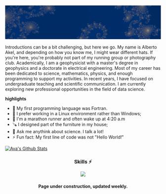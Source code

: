 ![Banner](https://github.com/albertoakel/albertoakel/blob/main/perfil1_albertoakel.PNG)

Introductions can be a bit challenging, but here we go. My name is Alberto Akel, and depending on how you know me, I might wear different hats. If you're here, you're probably not part of my running group or photography club. Academically, I am a geophysicist with a master's degree in geophysics and a doctorate in electrical engineering. Most of my career has been dedicated to science, mathematics, physics, and enough programming to support my activities. In recent years, I have focused on undergraduate teaching and scientific communication. I am currently exploring new professional opportunities in the field of data science.

**highlights**
- 🌱 My first programming language was Fortran.
- 🐧 I prefer working in a Linux environment rather than Windows;
- 🏃 I'm a marathon runner and often wake up at 4:20 a.m
- 🪚 I designed part of the furniture in my house;
- 💬 Ask me anythink about science. I talk a lot!
- ⚡ Fun fact: My first line of code was not "Hello World!"

[![Ava's Github Stats](https://github-readme-stats.vercel.app/api?username=albertoakel)](https://github.com/anuraghazra/github-readme-stats)

<h3 align="center">Skills ⚡</h3>

<p align="center"> 
  <a href="https://skillicons.dev">
    <img src="https://skillicons.dev/icons?i=github,anaconda,docker,py,matlab,fortran,ubuntu,sklearn,latex,docker&theme=light" />
  </a>
</p>

<h4 align="center">Page under construction, updated weekly. <h4>






